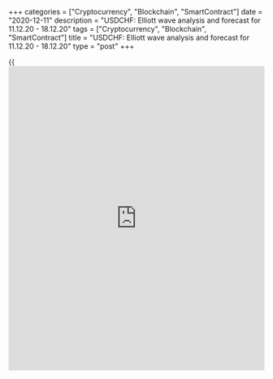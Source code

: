 +++
categories = ["Cryptocurrency", "Blockchain", "SmartContract"]
date = "2020-12-11"
description = "USDCHF: Elliott wave analysis and forecast for 11.12.20 - 18.12.20"
tags = ["Cryptocurrency", "Blockchain", "SmartContract"]
title = "USDCHF: Elliott wave analysis and forecast for 11.12.20 - 18.12.20"
type = "post"
+++

{{<iframe id="large-banner" src="https://www.bounty.group/#slide=11.0" width="100%" height="600" scrolling="no" style="border: 0px solid rgb(216, 221, 230); border-radius: 3px;">}}

2020-12-11

2020-12-11

USDCHF: Elliott wave analysis and forecast for 11.12.20 - 18.12.20Alex
Geuta

 **Main scenario:** Consider short positions from corrections below the
level of 0.8992 with the target of 0.8780 – 0.8700.

 **Alternative scenario:** breakout and consolidation above the level of
0.8992 will allow the pair to continue rising to the levels of 0.9192 –
0.9296.

 **Analysis:** Presumably, the descending first wave of larger degree
(1) of 5 continues developing on the [daily](https://www.fintecher.org/2020/03/03/forex-trading-daily-strategy/) time frame, with wave 5 of
(1) forming inside. On the H4 time frame, there is the fifth wave of
smaller degree v of 5 developing, with wave (iii) of v forming inside.
Apparently, wave iii of (iii) has been completed on the H1 time frame.
If this assumption is correct, then after a local correction iv of (iii)
is completed, the pair will continue to fall to 0.8780 – 0.8700. The
level of 0.8992 is critical in this scenario. Its breakout will allow
the pair to continue rising to the levels of 0.9192 – 0.9296.

* * *

* * *

## Price chart of USDCHF in real time mode

The content of this article reflects the author’s opinion and does not
necessarily reflect the official position of LiteForex. The material
published on this page is provided for informational purposes only and
should not be considered as the provision of investment advice for the
purposes of Directive 2004/39/EC.

Rate this article:

{{value}}

( {{count}} {{title}} )